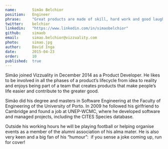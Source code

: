 ```yaml
---
name:       Simão Belchior
position:   Engineer
phrase:     "Great products are made of skill, hard work and good laughs"
twitter:    belchior
linkedin:   "https://www.linkedin.com/in/simaobelchior"
github:		simaob
email:      simao.belchior@vizzuality.com
photo:      simao.jpg
author:     David Inga
date:       2015-04-23
order:      10
published:  true
---
```


Simão joined Vizzuality in December 2014 as a Product Developer. He likes to be involved in all the phases of a product’s lifecycle from idea to reality and enjoys being part of a team that creates products that make people’s life easier and contribute to the greater good. 

Simão did his degree and masters in Software Engineering at the Faculty of Engineering of the University of Porto. In 2009 he followed his girlfriend to Cambridge and found a job at UNEP-WCMC, where he developed software and managed projects, including the CITES Species database. 

Outside his working hours he will be playing football or helping organise events as a member of the alumni association of his alma mater. He is also very keen and a big fan of his “humour”:  if you sense a joke coming up, run for cover!  
